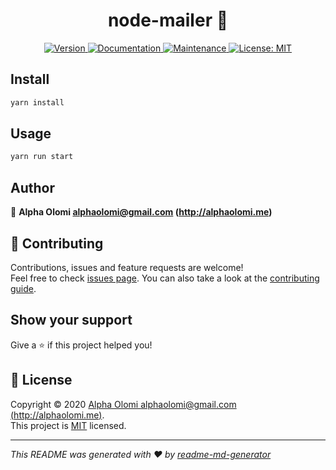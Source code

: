 <h1 align="center">node-mailer 👋</h1>
<p align="center">
  <a href="https://www.npmjs.com/package/node-mailer" target="_blank">
    <img alt="Version" src="https://img.shields.io/npm/v/node-mailer.svg">
  </a>
  <a href="https://github.com/alphaolomi/node-mailer#readme" target="_blank">
    <img alt="Documentation" src="https://img.shields.io/badge/documentation-yes-brightgreen.svg" />
  </a>
  <a href="https://github.com/alphaolomi/node-mailer/graphs/commit-activity" target="_blank">
    <img alt="Maintenance" src="https://img.shields.io/badge/Maintained%3F-yes-green.svg" />
  </a>
  <a href="https://github.com/alphaolomi/node-mailer/blob/master/LICENSE" target="_blank">
    <img alt="License: MIT" src="https://img.shields.io/github/license/alphaolomi/node-mailer" />
  </a>
</p>


## Install

```sh
yarn install
```

## Usage

```sh
yarn run start
```

## Author

👤 **Alpha Olomi <alphaolomi@gmail.com> (http://alphaolomi.me)**

## 🤝 Contributing

Contributions, issues and feature requests are welcome!<br />Feel free to check [issues page](https://github.com/alphaolomi/node-mailer/issues). You can also take a look at the [contributing guide](https://github.com/alphaolomi/node-mailer/blob/master/CONTRIBUTING.md).

## Show your support

Give a ⭐️ if this project helped you!

## 📝 License

Copyright © 2020 [Alpha Olomi <alphaolomi@gmail.com> (http://alphaolomi.me)](https://github.com/alphaolomi).<br />
This project is [MIT](https://github.com/alphaolomi/node-mailer/blob/master/LICENSE) licensed.

***
_This README was generated with ❤️ by [readme-md-generator](https://github.com/kefranabg/readme-md-generator)_